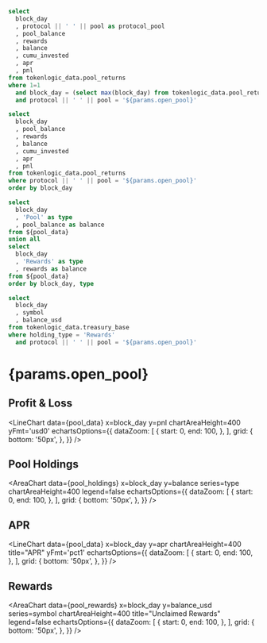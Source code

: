 

<!-- 
investment
current holdings
pnl
rewards to be claimed
apr

pnl chart

holdings split by type (rewards, pool)

apr chart

rewards split by token type

 -->

```sql pool_current 
select 
  block_day
  , protocol || ' ' || pool as protocol_pool
  , pool_balance
  , rewards
  , balance
  , cumu_invested
  , apr
  , pnl
from tokenlogic_data.pool_returns
where 1=1
  and block_day = (select max(block_day) from tokenlogic_data.pool_returns)
  and protocol || ' ' || pool = '${params.open_pool}'

```

```sql pool_data
select 
  block_day
  , pool_balance
  , rewards
  , balance
  , cumu_invested
  , apr
  , pnl
from tokenlogic_data.pool_returns
where protocol || ' ' || pool = '${params.open_pool}'
order by block_day 
```

```sql pool_holdings
select 
  block_day
  , 'Pool' as type
  , pool_balance as balance
from ${pool_data}
union all 
select 
  block_day
  , 'Rewards' as type
  , rewards as balance
from ${pool_data}
order by block_day, type 
```

```sql pool_rewards
select 
  block_day
  , symbol
  , balance_usd
from tokenlogic_data.treasury_base
where holding_type = 'Rewards'
  and protocol || ' ' || pool = '${params.open_pool}'
```

# {params.open_pool}

<Grid cols=2>
  <BigValue
    data={pool_current}
    value=cumu_invested
    title="Total Invested"
    fmt='usd0'
  />
  <BigValue
    data={pool_current}
    value=balance
    title="Current Holdings"
    fmt='usd0'
  />
</Grid>
<Grid cols=2>
  <BigValue
    data={pool_current}
    value=pnl
    title="Profit & Loss"
    fmt='usd0'
  />
  <BigValue
    data={pool_current}
    value=apr
    title="APR"
    fmt='pct1'
  />
</Grid>


## Profit & Loss
<LineChart
  data={pool_data}
  x=block_day
  y=pnl
  chartAreaHeight=400
  yFmt='usd0'
  echartsOptions={{
      dataZoom: [
          {
              start: 0,
              end: 100,
          },
      ],
      grid: {
          bottom: '50px',
      },
  }}
/>

## Pool Holdings
<AreaChart
  data={pool_holdings}
  x=block_day
  y=balance
  series=type
  chartAreaHeight=400
  legend=false
  echartsOptions={{
      dataZoom: [
          {
              start: 0,
              end: 100,
          },
      ],
      grid: {
          bottom: '50px',
      },
  }}
/>

## APR
<LineChart
  data={pool_data}
  x=block_day
  y=apr
  chartAreaHeight=400
  title="APR"
  yFmt='pct1'
  echartsOptions={{
      dataZoom: [
          {
              start: 0,
              end: 100,
          },
      ],
      grid: {
          bottom: '50px',
      },
  }}
/>

## Rewards
<AreaChart
  data={pool_rewards}
  x=block_day
  y=balance_usd
  series=symbol
  chartAreaHeight=400
  title="Unclaimed Rewards"
  legend=false
  echartsOptions={{
      dataZoom: [
          {
              start: 0,
              end: 100,
          },
      ],
      grid: {
          bottom: '50px',
      },
  }}
/>